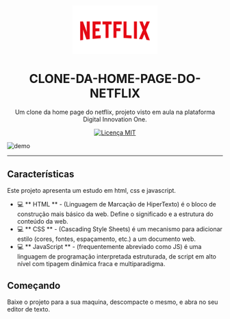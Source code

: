 
<h1 align = "center">
<br>
  <img src = "https://github.com/Silvio-Hub/home-page-netflix/blob/master/img/netflixLogo.png?raw=true" alt = "CLONE-HOME-PAGE-NETFLIX" width = "200">
<br>
<br>
CLONE-DA-HOME-PAGE-DO-NETFLIX
</h1>

<p align = "center"> Um clone da home page do netflix, projeto visto em aula na plataforma Digital Innovation One. </p>

<p align = "center">
  <a href="https://opensource.org/licenses/MIT">
    <img src = "https://img.shields.io/badge/License-MIT-blue.svg" alt = "Licença MIT">
  </a>
</p>

<div>
  <img src = "IMAGE_1_URL" alt = "demo" height = "425">
  
</div>

<hr />

## Características

Este projeto apresenta um estudo em html, css e javascript.

- 💻 ** HTML ** - (Linguagem de Marcação de HiperTexto) é o bloco de construção mais básico da web. Define o significado e a estrutura do conteúdo da web.
- 💻 ** CSS ** - (Cascading Style Sheets) é um mecanismo para adicionar estilo (cores, fontes, espaçamento, etc.) a um documento web.
- 💻 ** JavaScript ** - (frequentemente abreviado como JS) é uma linguagem de programação interpretada estruturada, de script em alto nível com tipagem dinâmica fraca e multiparadigma.

## Começando

Baixe o projeto para a sua maquina, descompacte o mesmo, e abra no seu editor de texto.
